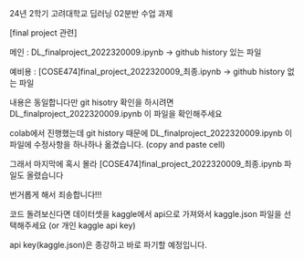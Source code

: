 24년 2학기 고려대학교 딥러닝 02분반 수업 과제

[final project 관련]

메인 : DL_finalproject_2022320009.ipynb -> github history 있는 파일

예비용 : [COSE474]final_project_2022320009_최종.ipynb -> github history 없는 파일

내용은 동일합니다만 git hisotry 확인을 하시려면 DL_finalproject_2022320009.ipynb 이 파일을 확인해주세요

colab에서 진행했는데 git history 때문에 DL_finalproject_2022320009.ipynb 이 파일에 수정사항을 하나하나 옮겼습니다. (copy and paste cell)

그래서 마지막에 혹시 몰라 [COSE474]final_project_2022320009_최종.ipynb 파일도 올렸습니다

번거롭게 해서 죄송합니다!!!

코드 돌려보신다면 데이터셋을 kaggle에서 api으로 가져와서 kaggle.json 파일을 선택해주세요 (or 개인 kaggle api key)

api key(kaggle.json)은 종강하고 바로 파기할 예정입니다.


